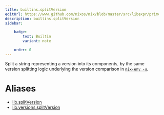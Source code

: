 ```yaml
---
title: builtins.splitVersion
editUrl: https://www.github.com/nixos/nix/blob/master/src/libexpr/primops.cc
description: builtins.splitVersion
sidebar:

    badge:
        text: Builtin
        variant: note

    order: 0
---
```


Split a string representing a version into its components, by the
same version splitting logic underlying the version comparison in
[`nix-env -u`](../command-ref/nix-env.md#operation---upgrade).


# Aliases

- [lib.splitVersion](./reference/lib/lib-splitVersion)
- [lib.versions.splitVersion](./reference/lib/versions/lib-versions-splitVersion)


